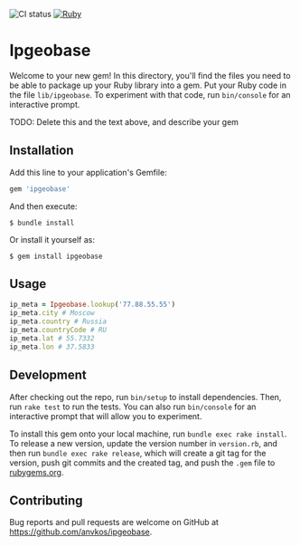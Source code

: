 ![CI status](https://github.com/anvkos/ipgeobase/actions/workflows/master.yml/badge.svg)
[![Ruby](https://github.com/anvkos/ipgeobase/actions/workflows/main.yml/badge.svg?event=status)](https://github.com/anvkos/ipgeobase/actions/workflows/main.yml)

# Ipgeobase

Welcome to your new gem! In this directory, you'll find the files you need to be able to package up your Ruby library into a gem. Put your Ruby code in the file `lib/ipgeobase`. To experiment with that code, run `bin/console` for an interactive prompt.

TODO: Delete this and the text above, and describe your gem

## Installation

Add this line to your application's Gemfile:

```ruby
gem 'ipgeobase'
```

And then execute:

    $ bundle install

Or install it yourself as:

    $ gem install ipgeobase

## Usage

```ruby
ip_meta = Ipgeobase.lookup('77.88.55.55')
ip_meta.city # Moscow
ip_meta.country # Russia
ip_meta.countryCode # RU
ip_meta.lat # 55.7332
ip_meta.lon # 37.5833
```

## Development

After checking out the repo, run `bin/setup` to install dependencies. Then, run `rake test` to run the tests. You can also run `bin/console` for an interactive prompt that will allow you to experiment.

To install this gem onto your local machine, run `bundle exec rake install`. To release a new version, update the version number in `version.rb`, and then run `bundle exec rake release`, which will create a git tag for the version, push git commits and the created tag, and push the `.gem` file to [rubygems.org](https://rubygems.org).

## Contributing

Bug reports and pull requests are welcome on GitHub at https://github.com/anvkos/ipgeobase.
